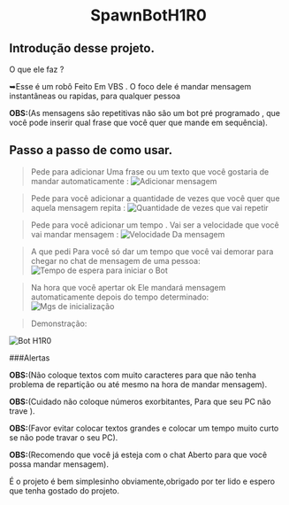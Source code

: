 <h1 align="center">  SpawnBotH1R0 </h1> 

## Introdução desse projeto. 

O que ele faz ?

➥Esse é um robô Feito Em VBS . O foco dele é mandar mensagem instantâneas ou rapidas, para qualquer pessoa 

__OBS:__(As mensagens são repetitivas não são um bot pré programado , que você pode inserir qual frase que você quer que mande em sequência). 

## Passo a passo de como usar.

> Pede para adicionar Uma frase ou um texto que você gostaria de mandar automaticamente :
![Adicionar mensagem](https://github.com/RIZONCIO/SpawnBotH1R0/assets/61835786/095078da-862b-4e86-8b3d-f8057d209bed)

> Pede para você adicionar a quantidade de vezes que você quer que aquela mensagem repita : 
![Quantidade de vezes que vai repetir](https://github.com/RIZONCIO/SpawnBotH1R0/assets/61835786/2eb60a0b-235a-4c66-83d7-6de594e4159e)

> Pede para você adicionar um tempo . Vai ser a velocidade que você vai mandar mensagem :
![Velocidade Da mensagem](https://github.com/RIZONCIO/SpawnBotH1R0/assets/61835786/e8216fe3-7be1-40aa-8d6f-cfb68bcba8b6)

> A que pedi Para você só dar um tempo que você vai demorar para chegar no chat de mensagem de uma pessoa:
![Tempo de espera para iniciar o Bot](https://github.com/RIZONCIO/SpawnBotH1R0/assets/61835786/6879762b-8a4f-4b7f-82a5-7213d2819b4f)

> Na hora que você apertar ok Ele mandará mensagem automaticamente depois do tempo determinado:
![Mgs de inicialização](https://github.com/RIZONCIO/SpawnBotH1R0/assets/61835786/5969c345-7215-4ca1-9f0f-0e54f7a8a00c)

> Demonstração:

![Bot H1R0](https://github.com/RIZONCIO/SpawnBotH1R0/assets/61835786/d70bf2c9-8522-445f-8856-3c537d6236fc)


###Alertas

__OBS:__(Não coloque textos com muito caracteres para que não tenha problema de repartição ou até mesmo na hora de mandar mensagem).

__OBS:__(Cuidado não coloque números exorbitantes, Para que seu PC não trave ).

__OBS:__(Favor evitar colocar textos grandes e colocar um tempo muito curto se não pode travar o seu PC).

__OBS:__(Recomendo que você já esteja com o chat Aberto para que você possa mandar mensagem).

É o projeto é bem simplesinho obviamente,obrigado por ter lido e espero que tenha gostado do projeto. 
